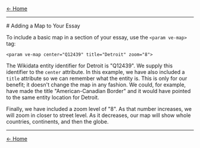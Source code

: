 [<- Home](https://docs.visual-essays.app/) <br />
___
<param ve-config layout="vtl">
# Adding a Map to Your Essay

<param ve-map center="Q12439" title="Detroit" zoom="8">

To include a basic map in a section of your essay, use the `<param ve-map>` tag:

`<param ve-map center="Q12439" title="Detroit" zoom="8">`

The Wikidata entity identifier for Detroit is "Q12439". We supply this identifier to the `center` attribute. In this example, we have also included a `title` attribute so we can remember what the entity is. This is only for our benefit; it doesn't change the map in any fashion. We could, for example, have made the title "American-Canadian Border" and it would have pointed to the same entity location for Detroit.

Finally, we have included a zoom level of "8". As that number increases, we will zoom in closer to street level. As it decreases, our map will show whole countries, continents, and then the globe.

____
[<- Home](https://docs.visual-essays.app/)

